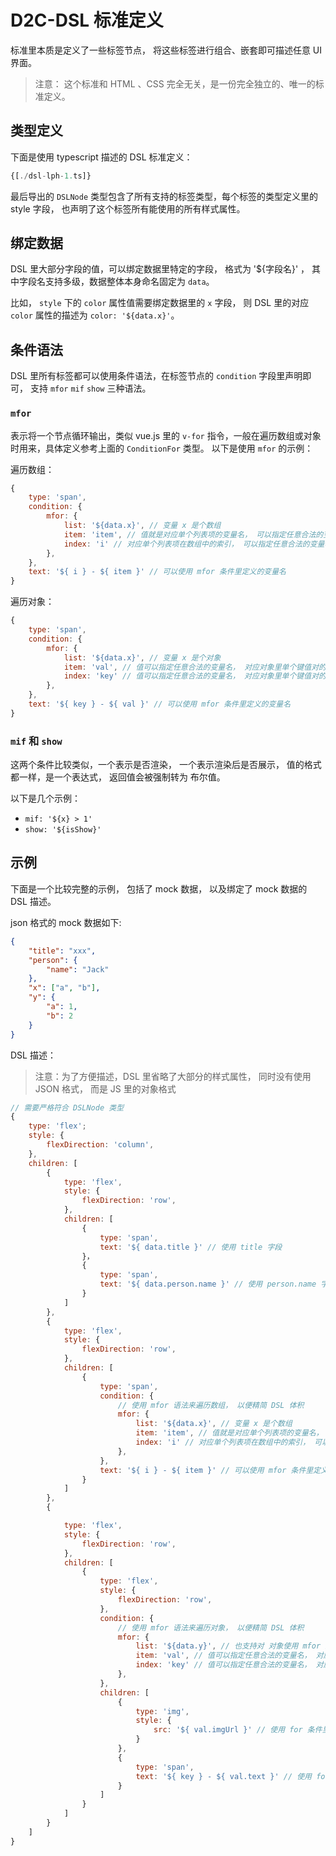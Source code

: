 # D2C-DSL 标准定义

标准里本质是定义了一些标签节点， 将这些标签进行组合、嵌套即可描述任意 UI 界面。

> 注意： 这个标准和 HTML 、CSS 完全无关，是一份完全独立的、唯一的标准定义。

## 类型定义

下面是使用 typescript 描述的 DSL 标准定义：

```typescript
{[./dsl-lph-1.ts]}
```

最后导出的 `DSLNode` 类型包含了所有支持的标签类型，每个标签的类型定义里的 style 字段， 也声明了这个标签所有能使用的所有样式属性。

## 绑定数据

DSL 里大部分字段的值，可以绑定数据里特定的字段， 格式为 '${字段名}' ， 其中字段名支持多级，数据整体本身命名固定为 `data`。

比如， `style` 下的 `color` 属性值需要绑定数据里的 `x` 字段， 则 DSL 里的对应 `color` 属性的描述为 `color: '${data.x}'`。

## 条件语法

DSL 里所有标签都可以使用条件语法，在标签节点的 `condition` 字段里声明即可， 支持 `mfor` `mif` `show` 三种语法。

### `mfor`

表示将一个节点循环输出，类似 vue.js 里的  `v-for` 指令，一般在遍历数组或对象时用来，具体定义参考上面的 `ConditionFor` 类型。
以下是使用 `mfor` 的示例：

遍历数组：

```js
{
    type: 'span',
    condition: {
        mfor: {
            list: '${data.x}', // 变量 x 是个数组
            item: 'item', // 值就是对应单个列表项的变量名， 可以指定任意合法的变量名
            index: 'i' // 对应单个列表项在数组中的索引， 可以指定任意合法的变量名
        },
    },
    text: '${ i } - ${ item }' // 可以使用 mfor 条件里定义的变量名
}
```

遍历对象：

```js
{
    type: 'span',
    condition: {
        mfor: {
            list: '${data.x}', // 变量 x 是个对象
            item: 'val', // 值可以指定任意合法的变量名， 对应对象里单个键值对的值
            index: 'key' // 值可以指定任意合法的变量名， 对应对象里单个键值对的健
        },
    },
    text: '${ key } - ${ val }' // 可以使用 mfor 条件里定义的变量名
}
```

### `mif` 和 `show`

这两个条件比较类似，一个表示是否渲染， 一个表示渲染后是否展示， 值的格式都一样，是一个表达式， 返回值会被强制转为 布尔值。

以下是几个示例：

- `mif: '${x} > 1'`
- `show: '${isShow}'`

## 示例

下面是一个比较完整的示例， 包括了 mock 数据， 以及绑定了 mock 数据的 DSL 描述。

json 格式的 mock 数据如下:

```json
{
    "title": "xxx",
    "person": {
        "name": "Jack"
    },
    "x": ["a", "b"],
    "y": {
        "a": 1,
        "b": 2
    }
}
```

DSL 描述：

> 注意：为了方便描述，DSL 里省略了大部分的样式属性， 同时没有使用 JSON 格式， 而是 JS 里的对象格式

```javascript
// 需要严格符合 DSLNode 类型
{
    type: 'flex';
    style: {
        flexDirection: 'column',
    },
    children: [
        {
            type: 'flex',
            style: {
                flexDirection: 'row',
            },
            children: [
                {
                    type: 'span',
                    text: '${ data.title }' // 使用 title 字段
                }，
                {
                    type: 'span',
                    text: '${ data.person.name }' // 使用 person.name 字段
                }
            ]
        },
        {
            type: 'flex',
            style: {
                flexDirection: 'row',
            },
            children: [
                {
                    type: 'span',
                    condition: {
                        // 使用 mfor 语法来遍历数组， 以便精简 DSL 体积
                        mfor: {
                            list: '${data.x}', // 变量 x 是个数组
                            item: 'item', // 值就是对应单个列表项的变量名， 可以指定任意合法的变量名
                            index: 'i' // 对应单个列表项在数组中的索引， 可以指定任意合法的变量名
                        },
                    },
                    text: '${ i } - ${ item }' // 可以使用 mfor 条件里定义的变量名
                }
            ]
        },
        {

            type: 'flex',
            style: {
                flexDirection: 'row',
            },
            children: [
                {
                    type: 'flex',
                    style: {
                        flexDirection: 'row',
                    },
                    condition: {
                        // 使用 mfor 语法来遍历对象， 以便精简 DSL 体积
                        mfor: {
                            list: '${data.y}', // 也支持对 对象使用 mfor 条件语法
                            item: 'val', // 值可以指定任意合法的变量名， 对应对象里单个键值对的值
                            index: 'key' // 值可以指定任意合法的变量名， 对应对象里单个键值对的健
                        },
                    },
                    children: [
                        {
                            type: 'img',
                            style: {
                                src: '${ val.imgUrl }' // 使用 for 条件里定义的变量名
                            }
                        },
                        {
                            type: 'span',
                            text: '${ key } - ${ val.text }' // 使用 for 条件里定义的变量名
                        }
                    ]
                }
            ]
        }
    ]
}
```
